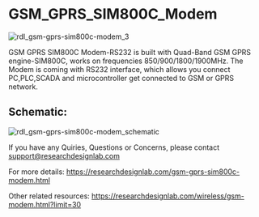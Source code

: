 # GSM_GPRS_SIM800C_Modem
![rdl_gsm-gprs-sim800c-modem_3](https://user-images.githubusercontent.com/8509587/30510303-4be638aa-9adf-11e7-96a0-6befaee04920.jpg)

GSM GPRS SIM800C Modem-RS232 is built with Quad-Band GSM GPRS engine-SIM800C, works on frequencies 850/900/1800/1900MHz. The Modem is coming with RS232 interface, which allows you connect PC,PLC,SCADA and microcontroller get connected to GSM or GPRS network.

## Schematic:

![rdl_gsm-gprs-sim800c-modem_schematic](https://user-images.githubusercontent.com/8509587/30511498-d0808e18-9af7-11e7-9657-741478d7a6a6.png)


If you have any Quiries, Questions or Concerns, please contact support@researchdesignlab.com

For more details: https://researchdesignlab.com/gsm-gprs-sim800c-modem.html

Other related resources: https://researchdesignlab.com/wireless/gsm-modem.html?limit=30
